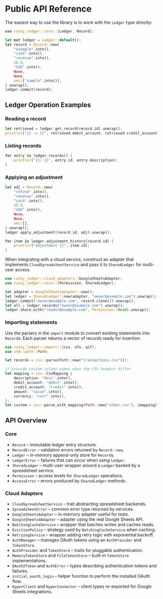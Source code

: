 # Public API Reference

The easiest way to use the library is to work with the `Ledger` type directly:

```rust
use rusty_ledger::core::{Ledger, Record};

let mut ledger = Ledger::default();
let record = Record::new(
    "example".into(),
    "cash".into(),
    "revenue".into(),
    10.0,
    "USD".into(),
    None,
    None,
    vec!["sample".into()],
).unwrap();
ledger.commit(record);
```

## Ledger Operation Examples

### Reading a record

```rust
let retrieved = ledger.get_record(record.id).unwrap();
println!("{} -> {}", retrieved.debit_account, retrieved.credit_account);
```

### Listing records

```rust
for entry in ledger.records() {
    println!("{}: {}", entry.id, entry.description);
}
```

### Applying an adjustment

```rust
let adj = Record::new(
    "refund".into(),
    "revenue".into(),
    "cash".into(),
    10.0,
    "USD".into(),
    None,
    None,
    vec![],
).unwrap();
ledger.apply_adjustment(record.id, adj).unwrap();

for item in ledger.adjustment_history(record.id) {
    println!("adjustment {}", item.id);
}
```

When integrating with a cloud service, construct an adapter that implements
`CloudSpreadsheetService` and pass it to `SharedLedger` for multi-user access.

```rust
use rusty_ledger::cloud_adapters::GoogleSheetsAdapter;
use rusty_ledger::core::{Permission, SharedLedger};

let adapter = GoogleSheetsAdapter::new();
let ledger = SharedLedger::new(adapter, "owner@example.com").unwrap();
ledger.commit("owner@example.com", record.clone()).unwrap();
let all = ledger.records("owner@example.com").unwrap();
ledger.share_with("reader@example.com", Permission::Read).unwrap();
```

### Importing statements

Use the parsers in the `import` module to convert existing statements into `Record`s.
Each parser returns a vector of records ready for insertion:

```rust
use rusty_ledger::import::{csv, ofx, qif};
use std::path::Path;

let records = csv::parse(Path::new("transactions.csv"))?;

// provide custom column names when the CSV headers differ
let mapping = csv::CsvMapping {
    description: "desc".into(),
    debit_account: "debit".into(),
    credit_account: "credit".into(),
    amount: "value".into(),
    currency: "curr".into(),
};
let custom = csv::parse_with_mapping(Path::new("other.csv"), &mapping)?;
```

## API Overview

### Core

- `Record` – immutable ledger entry structure.
- `RecordError` – validation errors returned by `Record::new`.
- `Ledger` – in-memory append-only store for `Record`s.
- `LedgerError` – failures that can occur when using `Ledger`.
- `SharedLedger` – multi-user wrapper around a `Ledger` backed by a spreadsheet service.
- `Permission` – access levels for `SharedLedger` operations.
- `AccessError` – errors produced by `SharedLedger` methods.

### Cloud Adapters

- `CloudSpreadsheetService` – trait abstracting spreadsheet backends.
- `SpreadsheetError` – common error type returned by services.
- `GoogleSheetsAdapter` – in-memory adapter useful for tests.
- `GoogleSheets4Adapter` – adapter using the real Google Sheets API.
- `BatchingCacheService` – wrapper that batches writes and caches reads.
- `EvictionPolicy` – strategy used by `BatchingCacheService` when caching.
- `RetryingService` – wrapper adding retry logic with exponential backoff.
- `AuthManager` – manages OAuth tokens using an `AuthProvider` and `TokenStore`.
- `AuthProvider` and `TokenStore` – traits for pluggable authentication.
- `MemoryTokenStore` and `FileTokenStore` – built-in `TokenStore` implementations.
- `OAuth2Token` and `AuthError` – types describing authentication tokens and failures.
- `initial_oauth_login` – helper function to perform the installed OAuth flow.
- `HyperClient` and `HyperConnector` – client types re-exported for Google Sheets integrations.
